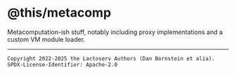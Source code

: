 @this/metacomp
==============

Metacomputation-ish stuff, notably including proxy implementations and a
custom VM module loader.

- - - - - - - - - -
```
Copyright 2022-2025 the Lactoserv Authors (Dan Bornstein et alia).
SPDX-License-Identifier: Apache-2.0
```
